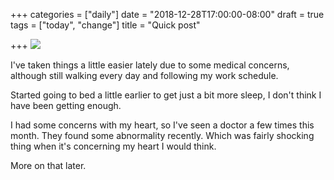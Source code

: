 +++
categories = ["daily"]
date = "2018-12-28T17:00:00-08:00"
draft = true
tags = ["today", "change"]
title = "Quick post"

+++
![](/uploads/IMG_8730.JPG)

I've taken things a little easier lately due to some medical concerns, although still walking every day and following my work schedule.

Started going to bed a little earlier to get just a bit more sleep, I don't think I have been getting enough.

I had some concerns with my heart, so I've seen a doctor a few times this month. They found some abnormality recently. Which was fairly shocking thing when it's concerning my heart I would think.

More on that later.